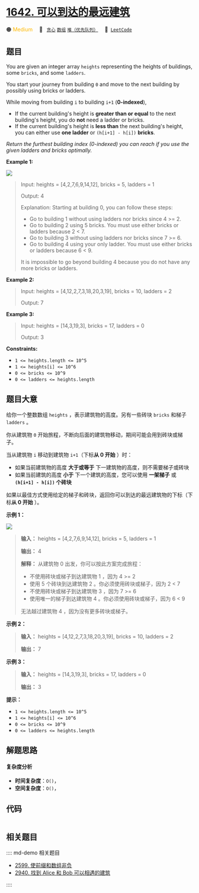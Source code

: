 # [1642. 可以到达的最远建筑](https://leetcode.com/problems/furthest-building-you-can-reach)

🟠 <font color=#ffb800>Medium</font>&emsp; 🔖&ensp; [`贪心`](/leetcode/outline/tag/greedy.md) [`数组`](/leetcode/outline/tag/array.md) [`堆（优先队列）`](/leetcode/outline/tag/heap-priority-queue.md)&emsp; 🔗&ensp;[`LeetCode`](https://leetcode.com/problems/furthest-building-you-can-reach)


## 题目

You are given an integer array `heights` representing the heights of
buildings, some `bricks`, and some `ladders`.

You start your journey from building `0` and move to the next building by
possibly using bricks or ladders.

While moving from building `i` to building `i+1` (**0-indexed**),

  * If the current building's height is **greater than or equal** to the next building's height, you do **not** need a ladder or bricks.
  * If the current building's height is **less than** the next building's height, you can either use **one ladder** or `(h[i+1] - h[i])` **bricks**.

_Return the furthest building index (0-indexed) you can reach if you use the
given ladders and bricks optimally._



**Example 1:**

![](https://assets.leetcode.com/uploads/2020/10/27/q4.gif)

> Input: heights = [4,2,7,6,9,14,12], bricks = 5, ladders = 1
> 
> Output: 4
> 
> Explanation: Starting at building 0, you can follow these steps:
> - Go to building 1 without using ladders nor bricks since 4 >= 2.
> - Go to building 2 using 5 bricks. You must use either bricks or ladders because 2 < 7.
> - Go to building 3 without using ladders nor bricks since 7 >= 6.
> - Go to building 4 using your only ladder. You must use either bricks or ladders because 6 < 9.
> 
> It is impossible to go beyond building 4 because you do not have any more bricks or ladders.

**Example 2:**

> Input: heights = [4,12,2,7,3,18,20,3,19], bricks = 10, ladders = 2
> 
> Output: 7

**Example 3:**

> Input: heights = [14,3,19,3], bricks = 17, ladders = 0
> 
> Output: 3

**Constraints:**

  * `1 <= heights.length <= 10^5`
  * `1 <= heights[i] <= 10^6`
  * `0 <= bricks <= 10^9`
  * `0 <= ladders <= heights.length`


## 题目大意

给你一个整数数组 `heights` ，表示建筑物的高度。另有一些砖块 `bricks` 和梯子 `ladders` 。

你从建筑物 `0` 开始旅程，不断向后面的建筑物移动，期间可能会用到砖块或梯子。

当从建筑物 `i` 移动到建筑物 `i+1`（下标**从 0 开始** ）时：

  * 如果当前建筑物的高度 **大于或等于** 下一建筑物的高度，则不需要梯子或砖块
  * 如果当前建筑的高度 **小于** 下一个建筑的高度，您可以使用 **一架梯子** 或 **`(h[i+1] - h[i])` 个砖块**

如果以最佳方式使用给定的梯子和砖块，返回你可以到达的最远建筑物的下标（下标**从 0 开始** ）。

**示例 1：**

![](https://assets.leetcode-cn.com/aliyun-lc-upload/uploads/2020/10/31/q4.gif)

> 
> 
> 
> 
> 
> **输入：** heights = [4,2,7,6,9,14,12], bricks = 5, ladders = 1
> 
> **输出：** 4
> 
> **解释：** 从建筑物 0 出发，你可以按此方案完成旅程：
> - 不使用砖块或梯子到达建筑物 1 ，因为 4 >= 2
> - 使用 5 个砖块到达建筑物 2 。你必须使用砖块或梯子，因为 2 < 7
> - 不使用砖块或梯子到达建筑物 3 ，因为 7 >= 6
> - 使用唯一的梯子到达建筑物 4 。你必须使用砖块或梯子，因为 6 < 9
> 
> 无法越过建筑物 4 ，因为没有更多砖块或梯子。
> 
> 

**示例 2：**

> 
> 
> 
> 
> 
> **输入：** heights = [4,12,2,7,3,18,20,3,19], bricks = 10, ladders = 2
> 
> **输出：** 7
> 
> 

**示例 3：**

> 
> 
> 
> 
> 
> **输入：** heights = [14,3,19,3], bricks = 17, ladders = 0
> 
> **输出：** 3
> 
> 

**提示：**

  * `1 <= heights.length <= 10^5`
  * `1 <= heights[i] <= 10^6`
  * `0 <= bricks <= 10^9`
  * `0 <= ladders <= heights.length`


## 解题思路

#### 复杂度分析

- **时间复杂度**：`O()`，
- **空间复杂度**：`O()`，

## 代码

```javascript

```

## 相关题目

:::: md-demo 相关题目
- [2599. 使前缀和数组非负](https://leetcode.com/problems/make-the-prefix-sum-non-negative)
- [2940. 找到 Alice 和 Bob 可以相遇的建筑](https://leetcode.com/problems/find-building-where-alice-and-bob-can-meet)

::::

